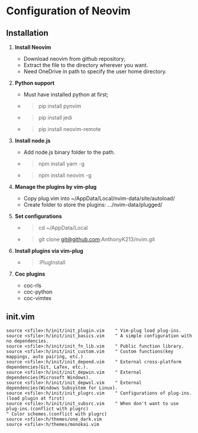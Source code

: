 # Configuration of Neovim

## Installation
1. **Install Neovim**
   * Download neovim from github repository;
   * Extract the file to the directory wherever you want.
   * Need OneDrive in path to specify the user home directory.

2. **Python support**
   * Must have installed python at first;
   * > pip install pynvim
   * > pip install jedi
   * > pip install neovim-remote

3. **Install node.js**
   * Add node.js binary folder to the path.
   * > npm install yarn -g
   * > npm install neovim -g

4. **Manage the plugins by vim-plug**
   * Copy plug.vim into ~/AppData/Local/nvim-data/site/autoload/
   * Create folder to store the plugins: .../nvim-data/plugged/

5. **Set configurations**
   * > cd ~/AppData/Local
   * > git clone git@github.com:AnthonyK213/nvim.git

6. **Install plugins via vim-plug**
   * > :PlugInstall

7. **Coc plugins**
   * coc-rls
   * coc-python
   * coc-vimtex

## init.vim

``` vim
source <sfile>:h/init/init_plugin.vim    " Vim-plug load plug-ins.
source <sfile>:h/init/init_basics.vim    " A simple configuration with no dependencies.
source <sfile>:h/init/init_fn_lib.vim    " Public function library.
source <sfile>:h/init/init_custom.vim    " Custom functions(key mappings, auto pairing, etc.)
source <sfile>:h/init/init_depend.vim    " External cross-platform dependencies(Git, LaTex, etc.).
source <sfile>:h/init/init_depwin.vim    " External dependencies(Microsoft Windows).
source <sfile>:h/init/init_depwsl.vim    " External dependencies(Windows Subsystem for Linux).
source <sfile>:h/init/init_plugrc.vim    " Configurations of plug-ins.(load plugin at first)
source <sfile>:h/init/init_subsrc.vim    " When don't want to use plug-ins.(conflict with plugrc)
" Color schemes.(conflict with plugrc)
source <sfile>:h/themes/one_dark.vim
source <sfile>:h/themes/monokai.vim
```
